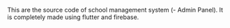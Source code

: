 This are the source code of school management system (- Admin Panel). It is completely made using flutter and firebase.
